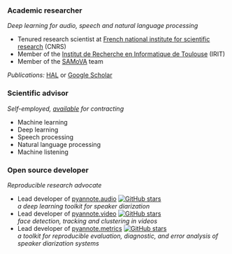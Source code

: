 ### Academic researcher 

*Deep learning for audio, speech and natural language processing*

* Tenured research scientist at [French national institute for scientific research](https://www.cnrs.fr) (CNRS)
* Member of the [Institut de Recherche en Informatique de Toulouse](https://www.irit.fr) (IRIT)
* Member of the [SAMoVA](https://www.irit.fr/SAMOVA/) team

*Publications:* [HAL](https://cv.archives-ouvertes.fr/hbredin) or [Google Scholar](https://scholar.google.com/citations?user=obEwWjZOI0cC) 

### Scientific advisor 

*Self-employed, [available](mailto:herve@niderb.fr) for contracting*

* Machine learning
* Deep learning
* Speech processing
* Natural language processing
* Machine listening

### Open source developer

*Reproducible research advocate*

* Lead developer of [pyannote.audio](https://github.com/pyannote/pyannote-audio) [![GitHub stars](https://img.shields.io/github/stars/pyannote/pyannote-audio?style=plastic)](https://github.com/pyannote/pyannote-audio)  
*a deep learning toolkit for speaker diarization*
* Lead developer of [pyannote.video](https://github.com/pyannote/pyannote-video) [![GitHub stars](https://img.shields.io/github/stars/pyannote/pyannote-video?style=plastic)](https://github.com/pyannote/pyannote-video)  
*face detection, tracking and clustering in videos* 
* Lead developer of [pyannote.metrics](https://pyannote.github.io/pyannote-metrics) [![GitHub stars](https://img.shields.io/github/stars/pyannote/pyannote-metrics?style=plastic)](https://pyannote.github.io/pyannote-metrics)  
*a toolkit for reproducible evaluation, diagnostic, and error analysis of speaker diarization systems*

